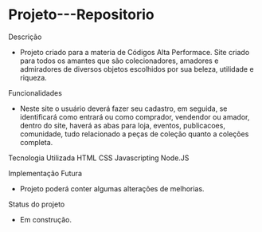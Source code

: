 # Projeto---Repositorio
Descrição

- Projeto criado para a materia de Códigos Alta Performace. Site criado para todos os amantes que são colecionadores, amadores e admiradores de diversos objetos escolhidos por sua beleza, utilidade e riqueza.

Funcionalidades
- Neste site o usuário deverá fazer seu cadastro, em seguida, se identificará como entrará ou como comprador, 
 vendendor ou amador, dentro do site, haverá as abas para loja, eventos, publicacoes, comunidade, tudo relacionado
 a peças de coleção quanto a coleções completa.

Tecnologia Utilizada
HTML
CSS
Javascripting
Node.JS

Implementação Futura
- Projeto poderá conter algumas alterações de melhorias.

Status do projeto
- Em construção.

